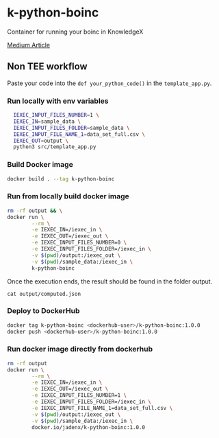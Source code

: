 # k-python-boinc
Container for running your boinc in KnowledgeX


[Medium Article](https://blog.knowledgex.eu/how-to-run-your-python-code-in-knowledgex-749e2651370c)
## Non TEE workflow

Paste your code into the `def your_python_code()` in the `template_app.py`. 

### Run locally with env variables

```bash
  IEXEC_INPUT_FILES_NUMBER=1 \
  IEXEC_IN=sample_data \
  IEXEC_INPUT_FILES_FOLDER=sample_data \
  IEXEC_INPUT_FILE_NAME_1=data_set_full.csv \
  IEXEC_OUT=output \
  python3 src/template_app.py
```

### Build Docker image

```bash
docker build . --tag k-python-boinc
```

### Run from locally build docker image

```bash
rm -rf output && \
docker run \
        --rm \
        -e IEXEC_IN=/iexec_in \
        -e IEXEC_OUT=/iexec_out \
        -e IEXEC_INPUT_FILES_NUMBER=0 \
        -e IEXEC_INPUT_FILES_FOLDER=/iexec_in \
        -v $(pwd)/output:/iexec_out \
        -v $(pwd)/sample_data:/iexec_in \
        k-python-boinc
```

Once the execution ends, the result should be found in the folder output.

`cat output/computed.json`

### Deploy to DockerHub

```bash
docker tag k-python-boinc <dockerhub-user>/k-python-boinc:1.0.0
docker push <dockerhub-user>/k-python-boinc:1.0.0
```
### Run docker image directly from dockerhub

```bash
rm -rf output
docker run \
        --rm \
        -e IEXEC_IN=/iexec_in \
        -e IEXEC_OUT=/iexec_out \
        -e IEXEC_INPUT_FILES_NUMBER=1 \
        -e IEXEC_INPUT_FILES_FOLDER=/iexec_in \
        -e IEXEC_INPUT_FILE_NAME_1=data_set_full.csv \
        -v $(pwd)/output:/iexec_out \
        -v $(pwd)/sample_data:/iexec_in \
        docker.io/jadenx/k-python-boinc:1.0.0
```
